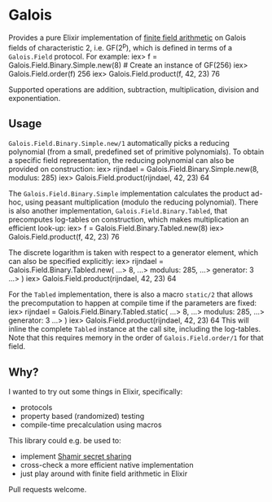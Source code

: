 # Galois

Provides a pure Elixir implementation of
[finite field arithmetic](https://en.wikipedia.org/wiki/Finite_field_arithmetic)
on Galois fields of characteristic 2, i.e. GF(2<sup>p</sup>), which is defined
in terms of a `Galois.Field` protocol.
For example:
    iex> f = Galois.Field.Binary.Simple.new(8) # Create an instance of GF(256)
    iex> Galois.Field.order(f)
    256
    iex> Galois.Field.product(f, 42, 23)
    76

Supported operations are addition, subtraction, multiplication, division and
exponentiation.


## Usage

`Galois.Field.Binary.Simple.new/1` automatically picks a reducing polynomial
(from a small, predefined set of primitive polynomials). To obtain a specific
field representation, the reducing polynomial can also be provided on
construction:
    iex> rijndael = Galois.Field.Binary.Simple.new(8, modulus: 285)
    iex> Galois.Field.product(rijndael, 42, 23)
    64

The `Galois.Field.Binary.Simple` implementation calculates the product ad-hoc,
using peasant multiplication (modulo the reducing polynomial). There is also
another implementation, `Galois.Field.Binary.Tabled`, that precomputes
log-tables on construction, which makes multiplication an efficient look-up:
    iex> f = Galois.Field.Binary.Tabled.new(8)
    iex> Galois.Field.product(f, 42, 23)
    76

The discrete logarithm is taken with respect to a generator element, which can
also be specified explicitly:
    iex> rijndael = Galois.Field.Binary.Tabled.new(
    ...>  8,
    ...>  modulus: 285,
    ...>  generator: 3
    ...> )
    iex> Galois.Field.product(rijndael, 42, 23)
    64

For the `Tabled` implementation, there is also a macro `static/2` that allows
the precomputation to happen at compile time if the parameters are fixed:
    iex> rijndael = Galois.Field.Binary.Tabled.static(
    ...>  8,
    ...>  modulus: 285,
    ...>  generator: 3
    ...> )
    iex> Galois.Field.product(rijndael, 42, 23)
    64
This will inline the complete `Tabled` instance at the call site, including the
log-tables. Note that this requires memory in the order of
`Galois.Field.order/1` for that field.


## Why?

I wanted to try out some things in Elixir, specifically:

* protocols
* property based (randomized) testing
* compile-time precalculation using macros

This library could e.g. be used to:

* implement
  [Shamir secret sharing](http://dl.acm.org/citation.cfm?doid=359168.359176)
* cross-check a more efficient native implementation
* just play around with finite field arithmetic in Elixir

Pull requests welcome.
